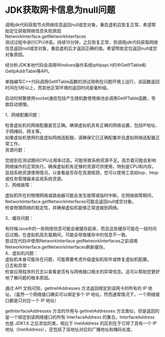 # JDK获取网卡信息为null问题
调用jdk代码获取节点网络信息返回null或空对象，重启虚机后恢复正常，希望帮助定位获取网络信息失败原因  
NetworkInterface.getNetworkInterfaces  
测试过程中进行CPU冲高，持续10分钟，之后恢复正常，但调用jdk代码获取网络信息返回null或空对象，重启虚机后才返回正确的值。希望帮助定位返回null或空对象原因。  


  
经分析JDK本地代码会调用Windows操作系统iphlpapi.h的中GetIfTable和GetIpAddrTable等API。  
 
单独编写C++代码调用GetIfTable函数的测试用例在问题环境上运行，该函数返回时间在5秒以上，而其他正常环境的返回时间是毫秒级。  

启动时频繁使用socket通信包括产生随机数使用熵池会调用GetIfTable函数，导致启动很慢。

1、网络配置问题：

检查虚拟机的网络配置是否正确。确保虚拟机具有正确的网络设置，包括IP地址、子网掩码、网关等。  
如果虚拟机使用的是虚拟网络适配器，请确保它已正确配置并且虚拟网络适配器正常工作。  
资源问题：  

您提到在测试期间CPU占用率过高，可能导致系统资源不足。高负载可能会影响网络操作的正常执行。确保虚拟机有足够的资源可供使用，特别是CPU和内存。  
监视系统资源使用情况，以查看是否存在资源瓶颈。您可以使用工具如top、htop或任务管理器来监视系统资源。  
2、网络故障：  

虚拟机所在的物理网络或路由器可能会发生故障或临时中断。在网络故障期间，NetworkInterface.getNetworkInterfaces可能会返回null或空对象。  
检查物理网络的稳定性，并确保虚拟机能够正常连接到网络。  

3、缓存问题：

有时候Java中的一些网络信息可能会被缓存起来，而且这些缓存可能在一段时间后过期。在虚拟机高负载期间，可能会导致缓存中的信息不一致。  
尝试在代码中使用NetworkInterface.getNetworkInterfaces之前调用NetworkInterface.getNetworkInterfaces刷新缓存。  
4、虚拟机问题：  
虚拟机本身可能存在问题，可能需要考虑升级虚拟机软件或修复虚拟机配置。  
日志和异常：  
检查应用程序的日志以查看是否有与网络接口相关的异常信息。这可以帮助您更好地了解问题的根本原因。  


通过 API 文档可知，getInetAddresses 方法返回绑定到该网卡的所有的 IP 地址。（虽然一个网络接口确实可以绑定多个 IP 地址，然而通常情况下，一个网络接口都是只对应一个 IP 地址）


getInterfaceAddresses 方法的作用与 getInetAddresses 方法类似，但是返回的是一个绑定到该网络接口的所有 InterfaceAddress 的集合。InterfaceAddress 也是 JDK1.6 之后添加的类，相比于 InetAddress 的区别在于它除了具有一个 IP 地址（InetAddress），还包括了该地址对应的广播地址和掩码长度。
